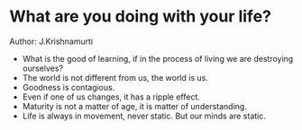 # What are you doing with your life?
Author: J.Krishnamurti

- What is the good of learning, if in the process of living we are destroying ourselves?
- The world is not different from us, the world is us.
- Goodness is contagious.
- Even if one of us changes, it has a ripple effect.
- Maturity is not a matter of age, it is matter of understanding.
- Life is always in movement, never static. But our minds are static.
